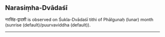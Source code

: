 ## Narasiṃha-Dvādaśī
नरसिंह-द्वादशी is observed on Śukla-Dvādaśī tithi of Phālgunaḥ (lunar) month (sunrise (default)/puurvaviddha (default)).



---
